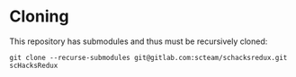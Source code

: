 # Cloning

This repository has submodules and thus must be recursively cloned:

```shell
git clone --recurse-submodules git@gitlab.com:scteam/schacksredux.git scHacksRedux
```
